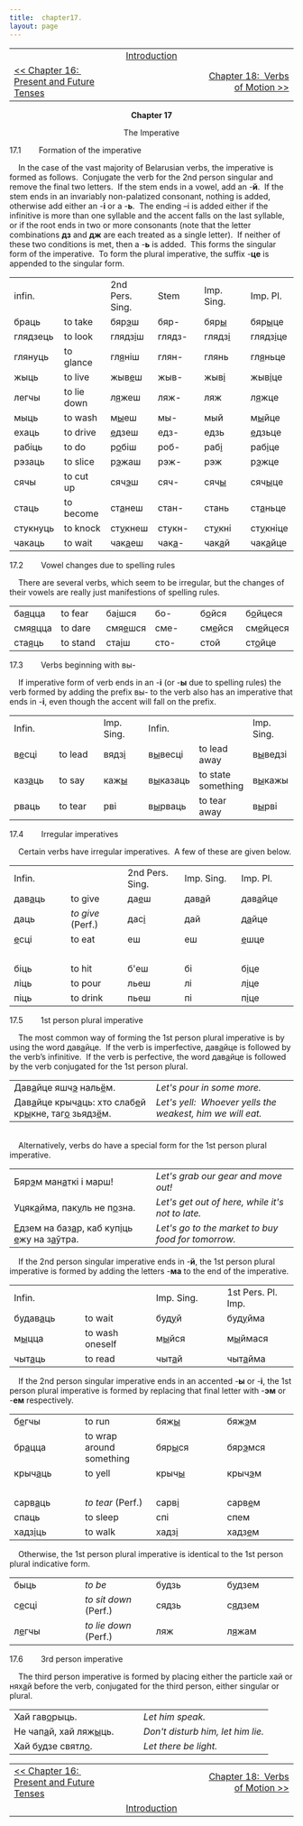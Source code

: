 ```yaml
---
title:  chapter17. 
layout: page
---
```



<table>
<colgroup>
<col style="width: 33%" />
<col style="width: 33%" />
<col style="width: 33%" />
</colgroup>
<tbody>
<tr class="odd">
<td><br />
</td>
<td style="text-align: center;"><a href="introduction.html">Introduction</a><br />
</td>
<td style="text-align: right;"><br />
</td>
</tr>
<tr class="even">
<td><a href="chapter16.html">&lt;&lt; Chapter 16:  Present and Future Tenses</a><br />
</td>
<td style="text-align: center;"><br />
</td>
<td style="text-align: right;"><a href="chapter18.html">Chapter 18:  Verbs of Motion &gt;&gt;</a><br />
</td>
</tr>
</tbody>
</table>

  
  

<div style="text-align: center;">

<span style="font-weight: bold;">Chapter 17</span>  
  
The Imperative  

</div>

  
17.1        Formation of the imperative  
  
    In the case of the vast majority of Belarusian verbs, the imperative
is formed as follows.  Conjugate the verb for the 2nd person singular
and remove the final two letters.  If the stem ends in a vowel, add an
-<span style="font-weight: bold;">й</span>.  If the stem ends in an
invariably non-palatized consonant, nothing is added, otherwise add
either an -<span style="font-weight: bold;">і</span> or a
-<span style="font-weight: bold;">ь</span>.  The ending –і is added
either if the infinitive is more than one syllable and the accent falls
on the last syllable, or if the root ends in two or more consonants
(note that the letter combinations
<span style="font-weight: bold;">дз</span> and
<span style="font-weight: bold;">дж</span> are each treated as a single
letter).  If neither of these two conditions is met, then a
-<span style="font-weight: bold;">ь</span> is added.  This forms the
singular form of the imperative.  To form the plural imperative, the
suffix -<span style="font-weight: bold;">це</span> is appended to the
singular form.  
  

<table style="width:100%;">
<colgroup>
<col style="width: 16%" />
<col style="width: 16%" />
<col style="width: 16%" />
<col style="width: 16%" />
<col style="width: 16%" />
<col style="width: 16%" />
</colgroup>
<tbody>
<tr class="odd">
<td>infin.<br />
</td>
<td><br />
</td>
<td>2nd Pers. Sing.<br />
</td>
<td>Stem<br />
</td>
<td>Imp. Sing.<br />
</td>
<td>Imp. Pl.<br />
</td>
</tr>
<tr class="even">
<td>браць</td>
<td>to take<br />
</td>
<td>бяр<span style="text-decoration: underline;">э</span>ш<br />
</td>
<td>бяр-<br />
</td>
<td>бяр<span style="text-decoration: underline;">ы</span><br />
</td>
<td>бяр<span style="text-decoration: underline;">ы</span>це<br />
</td>
</tr>
<tr class="odd">
<td>глядзець<br />
</td>
<td>to look<br />
</td>
<td>глядз<span style="text-decoration: underline;">і</span>ш<br />
</td>
<td>глядз-<br />
</td>
<td>глядз<span style="text-decoration: underline;">і</span><br />
</td>
<td>глядз<span style="text-decoration: underline;">і</span>це<br />
</td>
</tr>
<tr class="even">
<td>глянуць<br />
</td>
<td>to glance<br />
</td>
<td>гл<span style="text-decoration: underline;">я</span>ніш<br />
</td>
<td>глян-<br />
</td>
<td>глянь<br />
</td>
<td>гл<span style="text-decoration: underline;">я</span>ньце<br />
</td>
</tr>
<tr class="odd">
<td>жыць<br />
</td>
<td>to live<br />
</td>
<td>жыв<span style="text-decoration: underline;">е</span>ш<br />
</td>
<td>жыв-<br />
</td>
<td>жыв<span style="text-decoration: underline;">і</span><br />
</td>
<td>жыв<span style="text-decoration: underline;">і</span>це<br />
</td>
</tr>
<tr class="even">
<td>легчы<br />
</td>
<td>to lie down<br />
</td>
<td>л<span style="text-decoration: underline;">я</span>жеш<br />
</td>
<td>ляж-<br />
</td>
<td>ляж<br />
</td>
<td>л<span style="text-decoration: underline;">я</span>жце<br />
</td>
</tr>
<tr class="odd">
<td>мыць<br />
</td>
<td>to wash<br />
</td>
<td>м<span style="text-decoration: underline;">ы</span>еш<br />
</td>
<td>мы-<br />
</td>
<td>мый<br />
</td>
<td>м<span style="text-decoration: underline;">ы</span>йце<br />
</td>
</tr>
<tr class="even">
<td>ехаць<br />
</td>
<td>to drive<br />
</td>
<td><span style="text-decoration: underline;">е</span>дзеш<br />
</td>
<td>едз-<br />
</td>
<td>едзь<br />
</td>
<td><span style="text-decoration: underline;">е</span>дзьце<br />
</td>
</tr>
<tr class="odd">
<td>рабіць<br />
</td>
<td>to do<br />
</td>
<td>р<span style="text-decoration: underline;">о</span>біш<br />
</td>
<td>роб-<br />
</td>
<td>раб<span style="text-decoration: underline;">і</span><br />
</td>
<td>раб<span style="text-decoration: underline;">і</span>це<br />
</td>
</tr>
<tr class="even">
<td>рэзаць<br />
</td>
<td>to slice<br />
</td>
<td>р<span style="text-decoration: underline;">э</span>жаш<br />
</td>
<td>рэж-<br />
</td>
<td>рэж<br />
</td>
<td>р<span style="text-decoration: underline;">э</span>жце<br />
</td>
</tr>
<tr class="odd">
<td>сячы<br />
</td>
<td>to cut up<br />
</td>
<td>сяч<span style="text-decoration: underline;">э</span>ш<br />
</td>
<td>сяч-<br />
</td>
<td>сяч<span style="text-decoration: underline;">ы</span><br />
</td>
<td>сяч<span style="text-decoration: underline;">ы</span>це<br />
</td>
</tr>
<tr class="even">
<td>стаць<br />
</td>
<td>to become<br />
</td>
<td>ст<span style="text-decoration: underline;">а</span>неш<br />
</td>
<td>стан-<br />
</td>
<td>стань<br />
</td>
<td>ст<span style="text-decoration: underline;">а</span>ньце<br />
</td>
</tr>
<tr class="odd">
<td>стукнуць<br />
</td>
<td>to knock<br />
</td>
<td>ст<span style="text-decoration: underline;">у</span>кнеш<br />
</td>
<td>стукн-<br />
</td>
<td>ст<span style="text-decoration: underline;">у</span>кні<br />
</td>
<td>ст<span style="text-decoration: underline;">у</span>кніце<br />
</td>
</tr>
<tr class="even">
<td>чакаць<br />
</td>
<td>to wait<br />
</td>
<td>чак<span style="text-decoration: underline;">а</span>еш<br />
</td>
<td>чак<span style="text-decoration: underline;">а</span>-<br />
</td>
<td>чак<span style="text-decoration: underline;">а</span>й<br />
</td>
<td>чак<span style="text-decoration: underline;">а</span>йце<br />
</td>
</tr>
</tbody>
</table>

  
  
17.2        Vowel changes due to spelling rules  
  
    There are several verbs, which seem to be irregular, but the changes
of their vowels are really just manifestions of spelling rules.  
  

<table style="width:100%;">
<colgroup>
<col style="width: 16%" />
<col style="width: 16%" />
<col style="width: 16%" />
<col style="width: 16%" />
<col style="width: 16%" />
<col style="width: 16%" />
</colgroup>
<tbody>
<tr class="odd">
<td>ба<span style="text-decoration: underline;">я</span>цца<br />
</td>
<td>to fear<br />
</td>
<td>ба<span style="text-decoration: underline;">і</span>шся<br />
</td>
<td>бо-<br />
</td>
<td>б<span style="text-decoration: underline;">о</span>йся<br />
</td>
<td>б<span style="text-decoration: underline;">о</span>йцеся<br />
</td>
</tr>
<tr class="even">
<td>смя<span style="text-decoration: underline;">я</span>цца<br />
</td>
<td>to dare<br />
</td>
<td>смя<span style="text-decoration: underline;">е</span>шся<br />
</td>
<td>сме-<br />
</td>
<td>см<span style="text-decoration: underline;">е</span>йся<br />
</td>
<td>см<span style="text-decoration: underline;">е</span>йцеся<br />
</td>
</tr>
<tr class="odd">
<td>ста<span style="text-decoration: underline;">я</span>ць<br />
</td>
<td>to stand<br />
</td>
<td>ста<span style="text-decoration: underline;">і</span>ш<br />
</td>
<td>сто-<br />
</td>
<td>стой<br />
</td>
<td>ст<span style="text-decoration: underline;">о</span>йце<br />
</td>
</tr>
</tbody>
</table>

  
  
17.3        Verbs beginning with вы-  
  
    If imperative form of verb ends in an
-<span style="font-weight: bold;">і</span> (or
-<span style="font-weight: bold;">ы</span> due to spelling rules) the
verb formed by adding the prefix вы- to the verb also has an imperative
that ends in -<span style="font-weight: bold;">і</span>, even though the
accent will fall on the prefix.  
  

<table style="width:100%;">
<colgroup>
<col style="width: 16%" />
<col style="width: 16%" />
<col style="width: 16%" />
<col style="width: 16%" />
<col style="width: 16%" />
<col style="width: 16%" />
</colgroup>
<tbody>
<tr class="odd">
<td>Infin.<br />
</td>
<td><br />
</td>
<td>Imp. Sing.<br />
</td>
<td>Infin.<br />
</td>
<td><br />
</td>
<td>Imp. Sing.<br />
</td>
</tr>
<tr class="even">
<td>в<span style="text-decoration: underline;">е</span>сці<br />
</td>
<td>to lead<br />
</td>
<td>вядз<span style="text-decoration: underline;">і</span><br />
</td>
<td>в<span style="text-decoration: underline;">ы</span>весці<br />
</td>
<td>to lead away<br />
</td>
<td>в<span style="text-decoration: underline;">ы</span>ведзі<br />
</td>
</tr>
<tr class="odd">
<td>каз<span style="text-decoration: underline;">а</span>ць<br />
</td>
<td>to say<br />
</td>
<td>каж<span style="text-decoration: underline;">ы</span><br />
</td>
<td>в<span style="text-decoration: underline;">ы</span>казаць<br />
</td>
<td>to state something<br />
</td>
<td>в<span style="text-decoration: underline;">ы</span>кажы<br />
</td>
</tr>
<tr class="even">
<td>рваць<br />
</td>
<td>to tear<br />
</td>
<td>рві<br />
</td>
<td>в<span style="text-decoration: underline;">ы</span>рваць<br />
</td>
<td>to tear away<br />
</td>
<td>в<span style="text-decoration: underline;">ы</span>рві<br />
</td>
</tr>
</tbody>
</table>

  
  
17.4        Irregular imperatives  
  
    Certain verbs have irregular imperatives.  A few of these are given
below.  
  

<table>
<colgroup>
<col style="width: 20%" />
<col style="width: 20%" />
<col style="width: 20%" />
<col style="width: 20%" />
<col style="width: 20%" />
</colgroup>
<tbody>
<tr class="odd">
<td>Infin.<br />
</td>
<td><br />
</td>
<td>2nd Pers. Sing.<br />
</td>
<td>Imp. Sing.<br />
</td>
<td>Imp. Pl.<br />
</td>
</tr>
<tr class="even">
<td>дав<span style="text-decoration: underline;">а</span>ць<br />
</td>
<td>to give<br />
</td>
<td>да<span style="text-decoration: underline;">е</span>ш<br />
</td>
<td>дав<span style="text-decoration: underline;">а</span>й<br />
</td>
<td>дав<span style="text-decoration: underline;">а</span>йце<br />
</td>
</tr>
<tr class="odd">
<td>даць<br />
</td>
<td><span style="font-style: italic;">to give</span> (Perf.)<br />
</td>
<td>дас<span style="text-decoration: underline;">і</span><br />
</td>
<td>дай<br />
</td>
<td>д<span style="text-decoration: underline;">а</span>йце<br />
</td>
</tr>
<tr class="even">
<td><span style="text-decoration: underline;">е</span>сці<br />
</td>
<td>to eat<br />
</td>
<td>еш<br />
</td>
<td>еш<br />
</td>
<td><span style="text-decoration: underline;">е</span>шце<br />
</td>
</tr>
<tr class="odd">
<td><br />
</td>
<td><br />
</td>
<td><br />
</td>
<td><br />
</td>
<td><br />
</td>
</tr>
<tr class="even">
<td>біць<br />
</td>
<td>to hit<br />
</td>
<td>б'еш<br />
</td>
<td>бі<br />
</td>
<td>б<span style="text-decoration: underline;">і</span>це<br />
</td>
</tr>
<tr class="odd">
<td>ліць<br />
</td>
<td>to pour<br />
</td>
<td>льеш<br />
</td>
<td>лі<br />
</td>
<td>л<span style="text-decoration: underline;">і</span>це<br />
</td>
</tr>
<tr class="even">
<td>піць<br />
</td>
<td>to drink<br />
</td>
<td>пьеш<br />
</td>
<td>пі<br />
</td>
<td>п<span style="text-decoration: underline;">і</span>це<br />
</td>
</tr>
</tbody>
</table>

  
  
17.5        1st person plural imperative  
  
    The most common way of forming the 1st person plural imperative is
by using the word
дав<span style="text-decoration: underline;">а</span>йце.  If the
verb is imperfective,
дав<span style="text-decoration: underline;">а</span>йце is followed
by the verb’s infinitive.  If the verb is perfective, the word
дав<span style="text-decoration: underline;">а</span>йце is followed
by the verb conjugated for the 1st person plural.  
  

<table>
<colgroup>
<col style="width: 50%" />
<col style="width: 50%" />
</colgroup>
<tbody>
<tr class="odd">
<td>Дав<span style="text-decoration: underline;">а</span>йце яшч<span style="text-decoration: underline;">э</span> наль<span style="text-decoration: underline;">ё</span>м.<br />
</td>
<td><span style="font-style: italic;">Let's pour in some more.</span><br />
</td>
</tr>
<tr class="even">
<td>Дав<span style="text-decoration: underline;">а</span>йце крыч<span style="text-decoration: underline;">а</span>ць: хто слаб<span style="text-decoration: underline;">е</span>й кр<span style="text-decoration: underline;">ы</span>кне, таг<span style="text-decoration: underline;">о</span> зьядз<span style="text-decoration: underline;">ё</span>м.<br />
</td>
<td><span style="font-style: italic;">Let's yell:  Whoever yells the weakest, him we will eat.</span><br />
</td>
</tr>
</tbody>
</table>

  
     
    Alternatively, verbs do have a special form for the 1st person
plural imperative.  
  

<table>
<colgroup>
<col style="width: 50%" />
<col style="width: 50%" />
</colgroup>
<tbody>
<tr class="odd">
<td>Бяр<span style="text-decoration: underline;">э</span>м ман<span style="text-decoration: underline;">а</span>ткі і марш!<br />
</td>
<td><span style="font-style: italic;">Let's grab our gear and move out!</span><br />
</td>
</tr>
<tr class="even">
<td>Уцяк<span style="text-decoration: underline;">а</span>йма, пак<span style="text-decoration: underline;">у</span>ль не п<span style="text-decoration: underline;">о</span>зна.<br />
</td>
<td><span style="font-style: italic;">Let's get out of here, while it's not to late.</span><br />
</td>
</tr>
<tr class="odd">
<td><span style="text-decoration: underline;">Е</span>дзем на баз<span style="text-decoration: underline;">а</span>р, каб куп<span style="text-decoration: underline;">і</span>ць <span style="text-decoration: underline;">е</span>жу на з<span style="text-decoration: underline;">а</span>ўтра.<br />
</td>
<td><span style="font-style: italic;">Let's go to the market to buy food for tomorrow.</span><br />
</td>
</tr>
</tbody>
</table>

  
    If the 2nd person singular imperative ends in
-<span style="font-weight: bold;">й</span>, the 1st person plural
imperative is formed by adding the letters
-<span style="font-weight: bold;">ма</span> to the end of the
imperative.  
  

<table>
<colgroup>
<col style="width: 25%" />
<col style="width: 25%" />
<col style="width: 25%" />
<col style="width: 25%" />
</colgroup>
<tbody>
<tr class="odd">
<td>Infin.<br />
</td>
<td><br />
</td>
<td>Imp. Sing.<br />
</td>
<td>1st Pers. Pl. Imp.<br />
</td>
</tr>
<tr class="even">
<td>будав<span style="text-decoration: underline;">а</span>ць<br />
</td>
<td>to wait<br />
</td>
<td>буд<span style="text-decoration: underline;">у</span>й<br />
</td>
<td>буд<span style="text-decoration: underline;">у</span>йма<br />
</td>
</tr>
<tr class="odd">
<td>м<span style="text-decoration: underline;">ы</span>цца<br />
</td>
<td>to wash oneself<br />
</td>
<td>м<span style="text-decoration: underline;">ы</span>йся<br />
</td>
<td>м<span style="text-decoration: underline;">ы</span>ймася<br />
</td>
</tr>
<tr class="even">
<td>чыт<span style="text-decoration: underline;">а</span>ць<br />
</td>
<td>to read<br />
</td>
<td>чыт<span style="text-decoration: underline;">а</span>й<br />
</td>
<td>чыт<span style="text-decoration: underline;">а</span>йма<br />
</td>
</tr>
</tbody>
</table>

  
  
    If the 2nd person singular imperative ends in an accented
-<span style="font-weight: bold;">ы</span> or
-<span style="font-weight: bold;">і</span>, the 1st person plural
imperative is formed by replacing that final letter with
-<span style="font-weight: bold;">эм</span> or
-<span style="font-weight: bold;">ем</span> respectively.  
  

<table>
<colgroup>
<col style="width: 25%" />
<col style="width: 25%" />
<col style="width: 25%" />
<col style="width: 25%" />
</colgroup>
<tbody>
<tr class="odd">
<td>б<span style="text-decoration: underline;">е</span>гчы<br />
</td>
<td>to run<br />
</td>
<td>бяж<span style="text-decoration: underline;">ы</span><br />
</td>
<td>бяж<span style="text-decoration: underline;">э</span>м<br />
</td>
</tr>
<tr class="even">
<td>бр<span style="text-decoration: underline;">а</span>цца<br />
</td>
<td>to wrap around something<br />
</td>
<td>бяр<span style="text-decoration: underline;">ы</span>ся<br />
</td>
<td>бяр<span style="text-decoration: underline;">э</span>мся<br />
</td>
</tr>
<tr class="odd">
<td>крыч<span style="text-decoration: underline;">а</span>ць<br />
</td>
<td>to yell<br />
</td>
<td>крыч<span style="text-decoration: underline;">ы</span><br />
</td>
<td>крыч<span style="text-decoration: underline;">э</span>м<br />
</td>
</tr>
<tr class="even">
<td><br />
</td>
<td><br />
</td>
<td><br />
</td>
<td><br />
</td>
</tr>
<tr class="odd">
<td>сарв<span style="text-decoration: underline;">а</span>ць<br />
</td>
<td><span style="font-style: italic;">to tear</span> (Perf.)<br />
</td>
<td>сарв<span style="text-decoration: underline;">і</span><br />
</td>
<td>сарв<span style="text-decoration: underline;">е</span>м<br />
</td>
</tr>
<tr class="even">
<td>спаць<br />
</td>
<td>to sleep<br />
</td>
<td>спі<br />
</td>
<td>спем<br />
</td>
</tr>
<tr class="odd">
<td>хадз<span style="text-decoration: underline;">і</span>ць<br />
</td>
<td>to walk<br />
</td>
<td>хадз<span style="text-decoration: underline;">і</span><br />
</td>
<td>хадз<span style="text-decoration: underline;">е</span>м<br />
</td>
</tr>
</tbody>
</table>

  
  
    Otherwise, the 1st person plural imperative is identical to the 1st
person plural indicative form.  
  

<table>
<colgroup>
<col style="width: 25%" />
<col style="width: 25%" />
<col style="width: 25%" />
<col style="width: 25%" />
</colgroup>
<tbody>
<tr class="odd">
<td>быць<br />
</td>
<td><span style="font-style: italic;">to be</span><br />
</td>
<td>будзь<br />
</td>
<td>б<span style="text-decoration: underline;">у</span>дзем<br />
</td>
</tr>
<tr class="even">
<td>с<span style="text-decoration: underline;">е</span>сці<br />
</td>
<td><span style="font-style: italic;">to sit down</span> (Perf.)<br />
</td>
<td>сядзь<br />
</td>
<td>с<span style="text-decoration: underline;">я</span>дзем<br />
</td>
</tr>
<tr class="odd">
<td>л<span style="text-decoration: underline;">е</span>гчы<br />
</td>
<td><span style="font-style: italic;">to lie down</span> (Perf.)<br />
</td>
<td>ляж<br />
</td>
<td>л<span style="text-decoration: underline;">я</span>жам<br />
</td>
</tr>
</tbody>
</table>

  
  
17.6        3rd person imperative  
  
    The third person imperative is formed by placing either the particle
хай or нях<span style="text-decoration: underline;">а</span>й before the
verb, conjugated for the third person, either singular or plural.  
  
  

<table>
<colgroup>
<col style="width: 50%" />
<col style="width: 50%" />
</colgroup>
<tbody>
<tr class="odd">
<td>Хай гав<span style="text-decoration: underline;">о</span>рыць.<br />
</td>
<td><span style="font-style: italic;">Let him speak.</span><br />
</td>
</tr>
<tr class="even">
<td>Не чап<span style="text-decoration: underline;">а</span>й, хай ляж<span style="text-decoration: underline;">ы</span>ць.<br />
</td>
<td><span style="font-style: italic;">Don't disturb him, let him lie.</span><br />
</td>
</tr>
<tr class="odd">
<td>Хай б<span style="text-decoration: underline;">у</span>дзе святл<span style="text-decoration: underline;">о</span>.<br />
</td>
<td><span style="font-style: italic;">Let there be light.</span><br />
</td>
</tr>
</tbody>
</table>

  
  

<table>
<colgroup>
<col style="width: 33%" />
<col style="width: 33%" />
<col style="width: 33%" />
</colgroup>
<tbody>
<tr class="odd">
<td><a href="chapter16.html">&lt;&lt; Chapter 16:  Present and Future Tenses</a></td>
<td style="text-align: center;"><br />
</td>
<td style="text-align: right;"><a href="chapter18.html">Chapter 18:  Verbs of Motion &gt;&gt;</a></td>
</tr>
<tr class="even">
<td><br />
</td>
<td style="text-align: center;"><a href="introduction.html">Introduction</a><br />
</td>
<td style="text-align: right;"><br />
</td>
</tr>
</tbody>
</table>

  
  
  
  
  
  
  
  
  
  
  
  
  
